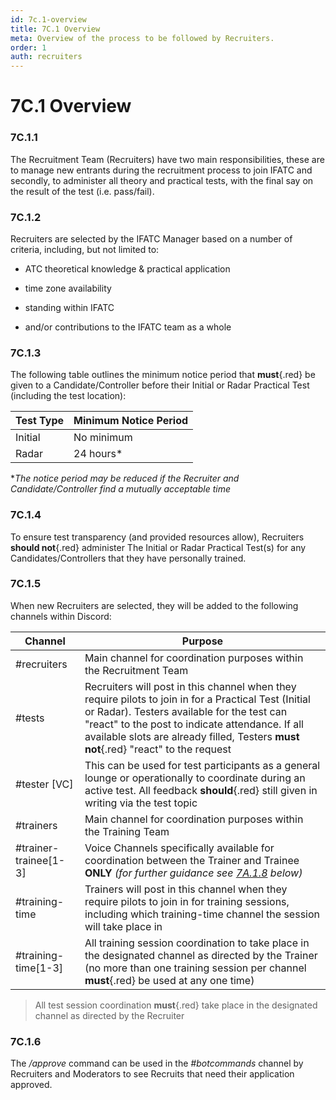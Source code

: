 ```yaml
---
id: 7c.1-overview
title: 7C.1 Overview
meta: Overview of the process to be followed by Recruiters.
order: 1
auth: recruiters
---
```


# 7C.1 Overview



### 7C.1.1

The Recruitment Team (Recruiters) have two main responsibilities, these are to manage new entrants during the recruitment process to join IFATC and secondly, to administer all theory and practical tests, with the final say on the result of the test (i.e. pass/fail).



### 7C.1.2

Recruiters are selected by the IFATC Manager based on a number of criteria, including, but not limited to:



- ATC theoretical knowledge & practical application


- time zone availability
- standing within IFATC
- and/or contributions to the IFATC team as a whole



### 7C.1.3 

The following table outlines the minimum notice period that **must**{.red} be given to a Candidate/Controller before their Initial or Radar Practical Test (including the test location):



| Test Type | Minimum Notice Period |
| --------- | --------------------- |
| Initial   | No minimum            |
| Radar     | 24 hours*             |

**The notice period may be reduced if the Recruiter and Candidate/Controller find a mutually acceptable time*



### 7C.1.4

To ensure test transparency (and provided resources allow), Recruiters **should not**{.red} administer The Initial or Radar Practical Test(s) for any Candidates/Controllers that they have personally trained.



### 7C.1.5

When new Recruiters are selected, they will be added to the following channels within Discord:



| Channel               | Purpose                                                      |
| --------------------- | ------------------------------------------------------------ |
| #recruiters           | Main channel for coordination purposes within the Recruitment Team |
| #tests                | Recruiters will post in this channel when they require pilots to join in for a Practical Test (Initial or Radar). Testers available for the test can "react" to the post to indicate attendance. If all available slots are already filled, Testers **must not**{.red} "react" to the request |
| #tester [VC]          | This can be used for test participants as a general lounge or operationally to coordinate during an active test. All feedback **should**{.red} still given in writing via the test topic |
| #trainers             | Main channel for coordination purposes within the Training Team |
| #trainer-trainee[1-3] | Voice Channels specifically available for coordination between the Trainer and Trainee **ONLY** *(for further guidance see [7A.1.8](/guide/atc-manual/7a.-trainers/7a.1-overview#7a.1.8) below)* |
| #training-time        | Trainers will post in this channel when they require pilots to join in for training sessions, including which training-time channel the session will take place in |
| #training-time[1-3]   | All training session coordination to take place in the designated channel as directed by the Trainer (no more than one training session per channel **must**{.red} be used at any one time) |



> All test session coordination **must**{.red} take place in the designated channel as directed by the Recruiter



### 7C.1.6

The */approve* command can be used in the *#botcommands* channel by Recruiters and Moderators to see Recruits that need their application approved. 

